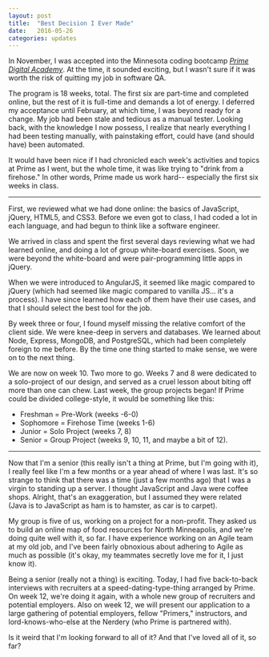 ```yaml
---
layout: post
title:  "Best Decision I Ever Made"
date:   2016-05-26
categories: updates
---
```


In November, I was accepted into the Minnesota coding bootcamp *[Prime Digital Academy](http://www.primeacademy.io)*. At the time, it sounded exciting, but I wasn't sure if it was worth the risk of quitting my job in software QA.

The program is 18 weeks, total. The first six are part-time and completed online, but the rest of it is full-time and demands a lot of energy. I deferred my acceptance until February, at which time, I was beyond ready for a change. My job had been stale and tedious as a manual tester. Looking back, with the knowledge I now possess, I realize that nearly everything I had been testing manually, with painstaking effort, could have (and should have) been automated.

It would have been nice if I had chronicled each week's activities and topics at Prime as I went, but the whole time, it was like trying to "drink from a firehose." In other words, Prime made us work hard-- especially the first six weeks in class.

------

First, we reviewed what we had done online: the basics of JavaScript, jQuery, HTML5, and CSS3. Before we even got to class, I had coded a lot in each language, and had begun to think like a software engineer.

We arrived in class and spent the first several days reviewing what we had learned online, and doing a lot of group white-board exercises. Soon, we were beyond the white-board and were pair-programming little apps in jQuery.

When we were introduced to AngularJS, it seemed like magic compared to jQuery (which had seemed like magic compared to vanilla JS... it's a process). I have since learned how each of them have their use cases, and that I should select the best tool for the job.

By week three or four, I found myself missing the relative comfort of the client side. We were knee-deep in servers and databases. We learned about Node, Express, MongoDB, and PostgreSQL, which had been completely foreign to me before. By the time one thing started to make sense, we were on to the next thing.

We are now on week 10. Two more to go. Weeks 7 and 8 were dedicated to a solo-project of our design, and served as a cruel lesson about biting off more than one can chew. Last week, the group projects began! If Prime could be divided college-style, it would be something like this:
  - Freshman = Pre-Work (weeks -6-0)
  - Sophomore = Firehose Time (weeks 1-6)
  - Junior = Solo Project (weeks 7, 8)
  - Senior = Group Project (weeks 9, 10, 11, and maybe a bit of 12).

------

Now that I'm a senior (this really isn't a thing at Prime, but I'm going with it), I really feel like I'm a few months or a year ahead of where I was last. It's so strange to think that there was a time (just a few months ago) that I was a virgin to standing up a server. I thought JavaScript and Java were coffee shops. Alright, that's an exaggeration, but I assumed they were related (Java is to JavaScript as ham is to hamster, as car is to carpet).

My group is five of us, working on a project for a non-profit. They asked us to build an online map of food resources for North Minneapolis, and we're doing quite well with it, so far. I have experience working on an Agile team at my old job, and I've been fairly obnoxious about adhering to Agile as much as possible (it's okay, my teammates secretly love me for it, I just know it).

Being a senior (really not a thing) is exciting. Today, I had five back-to-back interviews with recruiters at a speed-dating-type-thing arranged by Prime. On week 12, we're doing it again, with a whole new group of recruiters and potential employers. Also on week 12, we will present our application to a large gathering of potential employers, fellow "Primers," instructors, and lord-knows-who-else at the Nerdery (who Prime is partnered with).

Is it weird that I'm looking forward to all of it? And that I've loved all of it, so far?
